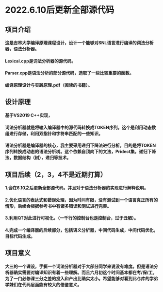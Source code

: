 # 2022.6.10后更新全部源代码
## 项目介绍
#### 这是吉林大学编译原理课程设计，设计一个能够对SNL语言进行编译的词法分析器，语法分析器。
#### Lexical.cpp是词法分析器的源代码。
#### Parser.cpp是语法分析的部分源代码，选取了一些比较重要的函数。
#### 编译原理设计与实践原理.pdf（阅读的书籍）。
## 设计原理
#### 基于VS2019 C++实现，
#### 词法分析器就是将输入编译器中的源代码转换成TOKEN序列。这个是利用动态数组进行存储，利用双指针和字符串匹配的一些知识。
#### 语法分析器是编译器的核心，我主要采用递归下降法进行分析，目的是将TOKEN序列转换成动态的语法分析树。这个依赖自顶向下的文法，Pridect集，递归下降法，数据结构（树），递归等技术。
## 项目后续（2，3，4不是近期打算）
#### 1.会在6.10之后更新全部源代码。并且对于语法分析器的实现进行解释说明。
#### 2.优化语言的表达式和错误处理，因为时间有限，没有测试到一个语言真正所有的情形，后续会根据参考书中有诸多错误和测试进行完善。
#### 3.利用QT对此进行可视化。（一千行的控制台也是控制台，过于丑陋）。
#### 4.完成一个编译器的后续部分，包括语义分析器，中间代码生成，中间代码优化，目标代码生成。
## 项目意义
#### 大三的一个课设，手撕一个词法分析器对于大部分同学来说没有难度。但是语法分析器确实需要对编译知识有着一些理解。而且六月初这个时间基本都在考/保/工，为了一门必修课三分之差的投入和产出比确实太小。希望能够对看到此仓库的学弟学妹们在代码层面能有较大的借鉴意义。
